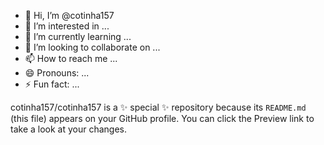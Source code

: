 - 👋 Hi, I’m @cotinha157
- 👀 I’m interested in ...
- 🌱 I’m currently learning ...
- 💞️ I’m looking to collaborate on ...
- 📫 How to reach me ...
- 😄 Pronouns: ...
- ⚡ Fun fact: ...

cotinha157/cotinha157 is a ✨ special ✨ repository because its `README.md` (this file) appears on your GitHub profile.
You can click the Preview link to take a look at your changes.


